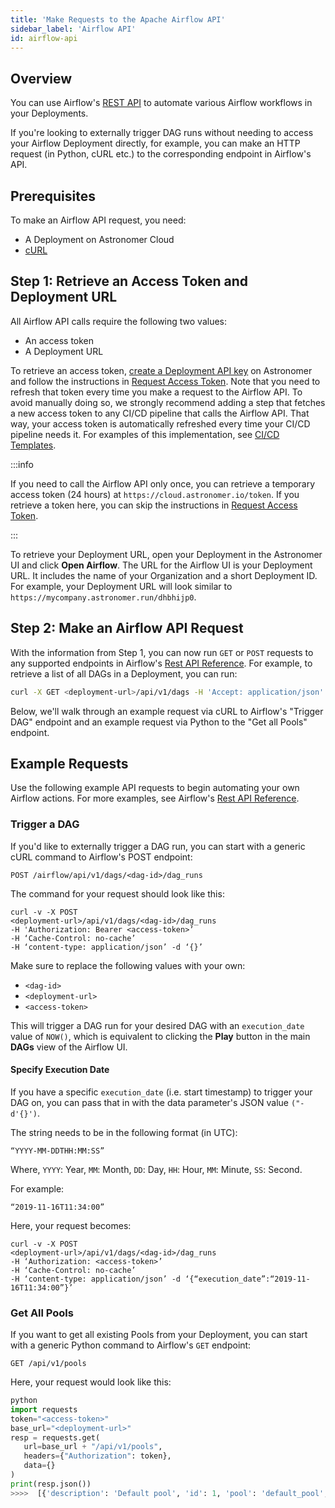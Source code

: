 ```yaml
---
title: 'Make Requests to the Apache Airflow API'
sidebar_label: 'Airflow API'
id: airflow-api
---
```


## Overview

You can use Airflow's [REST API](https://airflow.apache.org/docs/apache-airflow/stable/stable-rest-api-ref.html) to automate various Airflow workflows in your Deployments.

If you're looking to externally trigger DAG runs without needing to access your Airflow Deployment directly, for example, you can make an HTTP request (in Python, cURL etc.) to the corresponding endpoint in Airflow's API.

## Prerequisites

To make an Airflow API request, you need:

- A Deployment on Astronomer Cloud
- [cURL](https://curl.se/)

## Step 1: Retrieve an Access Token and Deployment URL

All Airflow API calls require the following two values:

- An access token
- A Deployment URL

To retrieve an access token, [create a Deployment API key](api-keys#create-an-api-key) on Astronomer and follow the instructions in [Request Access Token](api-keys#request-access-token). Note that you need to refresh that token every time you make a request to the Airflow API. To avoid manually doing so, we strongly recommend adding a step that fetches a new access token to any CI/CD pipeline that calls the Airflow API. That way, your access token is automatically refreshed every time your CI/CD pipeline needs it. For examples of this implementation, see [CI/CD Templates](ci-cd#cicd-templates).

:::info

If you need to call the Airflow API only once, you can retrieve a temporary access token (24 hours) at `https://cloud.astronomer.io/token`. If you retrieve a token here, you can skip the instructions in [Request Access Token](api-keys#request-access-token).

:::

To retrieve your Deployment URL, open your Deployment in the Astronomer UI and click **Open Airflow**. The URL for the Airflow UI is your Deployment URL. It includes the name of your Organization and a short Deployment ID. For example, your Deployment URL will look similar to `https://mycompany.astronomer.run/dhbhijp0`.

## Step 2: Make an Airflow API Request

With the information from Step 1, you can now run `GET` or `POST` requests to any supported endpoints in Airflow's [Rest API Reference](https://airflow.apache.org/docs/stable/rest-api-ref.html). For example, to retrieve a list of all DAGs in a Deployment, you can run:

```sh
curl -X GET <deployment-url>/api/v1/dags -H 'Accept: application/json' -H 'Cache-Control: no-cache' -H "Authorization: Bearer <access-token>"
```

Below, we'll walk through an example request via cURL to Airflow's "Trigger DAG" endpoint and an example request via Python to the "Get all Pools" endpoint.

## Example Requests

Use the following example API requests to begin automating your own Airflow actions. For more examples, see Airflow's [Rest API Reference](https://airflow.apache.org/docs/stable/rest-api-ref.html).

### Trigger a DAG

If you'd like to externally trigger a DAG run, you can start with a generic cURL command to Airflow's POST endpoint:

```
POST /airflow/api/v1/dags/<dag-id>/dag_runs
```

The command for your request should look like this:

```
curl -v -X POST
<deployment-url>/api/v1/dags/<dag-id>/dag_runs
-H 'Authorization: Bearer <access-token>’
-H ‘Cache-Control: no-cache’
-H ‘content-type: application/json’ -d ‘{}’
```

Make sure to replace the following values with your own:

- `<dag-id>`
- `<deployment-url>`
- `<access-token>`

This will trigger a DAG run for your desired DAG with an `execution_date` value of `NOW()`, which is equivalent to clicking the **Play** button in the main **DAGs** view of the Airflow UI.

#### Specify Execution Date

If you have a specific `execution_date` (i.e. start timestamp) to trigger your DAG on, you can pass that in with the data parameter's JSON value `("-d'{}')`.

The string needs to be in the following format (in UTC):

```
“YYYY-MM-DDTHH:MM:SS”
```

Where, `YYYY`: Year, `MM`: Month, `DD`: Day, `HH`: Hour, `MM`: Minute, `SS`: Second.

For example:

```
“2019-11-16T11:34:00”
```

Here, your request becomes:

```
curl -v -X POST
<deployment-url>/api/v1/dags/<dag-id>/dag_runs
-H ‘Authorization: <access-token>’
-H ‘Cache-Control: no-cache’
-H ‘content-type: application/json’ -d ‘{“execution_date”:“2019-11-16T11:34:00”}’
```

### Get All Pools

If you want to get all existing Pools from your Deployment, you can start with a generic Python command to Airflow's `GET` endpoint:

```
GET /api/v1/pools
```

Here, your request would look like this:

```python
python
import requests
token="<access-token>"
base_url="<deployment-url>"
resp = requests.get(
   url=base_url + "/api/v1/pools",
   headers={"Authorization": token},
   data={}
)
print(resp.json())
>>>>  [{'description': 'Default pool', 'id': 1, 'pool': 'default_pool', 'slots': 128}]
```

